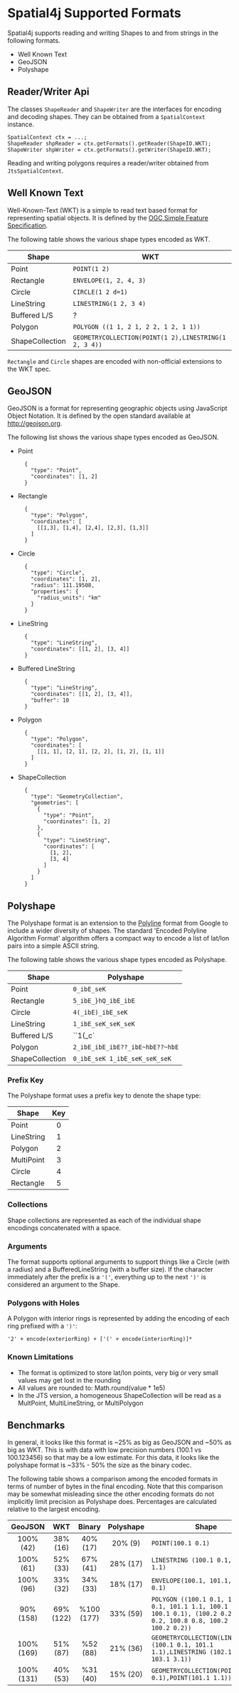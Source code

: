 # Spatial4j Supported Formats

Spatial4j supports reading and writing Shapes to and from strings in the following formats.

 * Well Known Text
 * GeoJSON
 * Polyshape

## Reader/Writer Api

The classes `ShapeReader` and `ShapeWriter` are the interfaces for encoding 
and decoding shapes. They can be obtained from a `SpatialContext` instance.

    SpatialContext ctx = ...;
    ShapeReader shpReader = ctx.getFormats().getReader(ShapeIO.WKT);
    ShapeWriter shpWriter = ctx.getFormats().getWriter(ShapeIO.WKT);

Reading and writing polygons requires a reader/writer obtained from `JtsSpatialContext`.

## Well Known Text

Well-Known-Text (WKT) is a simple to read text based format for representing spatial objects. It is
defined by the [OGC Simple Feature Specification](http://www.opengeospatial.org/standards/sfa).

The following table shows the various shape types encoded as WKT.

| Shape           | WKT                                                   |
| ----------------|-------------------------------------------------------|
| Point           | `POINT(1 2)`                                          |
| Rectangle       | `ENVELOPE(1, 2, 4, 3)`                                |
| Circle          | `CIRCLE(1 2 d=1)`                                     |
| LineString      | `LINESTRING(1 2, 3 4)`                                |
| Buffered L/S    | ?                                                     |
| Polygon         | `POLYGON ((1 1, 2 1, 2 2, 1 2, 1 1))`                 |
| ShapeCollection | `GEOMETRYCOLLECTION(POINT(1 2),LINESTRING(1 2, 3 4))` |

`Rectangle` and `Circle` shapes are encoded with non-official extensions to the WKT spec.

## GeoJSON

GeoJSON is a format for representing geographic objects using JavaScript Object Notation. It is defined by the open standard available at http://geojson.org.

The following list shows the various shape types encoded as GeoJSON.

* Point

        {
          "type": "Point",
          "coordinates": [1, 2]
        }

* Rectangle

        {
          "type": "Polygon",
          "coordinates": [
            [[1,3], [1,4], [2,4], [2,3], [1,3]]
          ]
        }

* Circle

        {
          "type": "Circle", 
          "coordinates": [1, 2], 
          "radius": 111.19508, 
          "properties": {
            "radius_units": "km"
          }
        }

* LineString

        {
          "type": "LineString",
          "coordinates": [[1, 2], [3, 4]]
        }

* Buffered LineString

        {
          "type": "LineString",
          "coordinates": [[1, 2], [3, 4]],
          "buffer": 10
        }

* Polygon

        {
          "type": "Polygon", 
          "coordinates": [
            [[1, 1], [2, 1], [2, 2], [1, 2], [1, 1]]
          ]
        }

* ShapeCollection

        {
          "type": "GeometryCollection", 
          "geometries": [
            {
              "type": "Point", 
              "coordinates": [1, 2]
            }, 
            {
              "type": "LineString", 
              "coordinates": [
                [1, 2],
                [3, 4]
              ]
            }
          ]
        }

## Polyshape

The Polyshape format is an extension to the [Polyline](https://developers.google.com/maps/documentation/utilities/polylinealgorithm) format from Google to include a wider diversity of 
shapes. The standard 'Encoded Polyline Algorithm Format' algorithm offers a compact way to encode a
list of lat/lon pairs into a simple ASCII string.

The following table shows the various shape types encoded as Polyshape.

| Shape           | Polyshape                                             |
| ----------------|-------------------------------------------------------|
| Point           | `0_ibE_seK`                                           |
| Rectangle       | `5_ibE_}hQ_ibE_ibE`                                   |
| Circle          | `4(_ibE)_ibE_seK`                                     |
| LineString      | `1_ibE_seK_seK_seK`                                   |
| Buffered L/S    | ``1(_c`|@)_ibE_seK_seK_seK``                          |
| Polygon         | `2_ibE_ibE_ibE??_ibE~hbE??~hbE`                       |
| ShapeCollection | `0_ibE_seK 1_ibE_seK_seK_seK`                         |


### Prefix Key

The Polyshape format uses a prefix key to denote the shape type:

| Shape      | Key |
|------------|:---:|
| Point      | 0   |
| LineString | 1   |
| Polygon    | 2   |
| MultiPoint | 3   |
| Circle     | 4   |
| Rectangle  | 5   |


### Collections

Shape collections are represented as each of the individual shape encodings concatenated with 
a space.


### Arguments

The format supports optional arguments to support things like a Circle (with a radius) and a 
BufferedLineString (with a buffer size). If the character immediately after the prefix is a `'('`, 
everything up to the next `')'` is considered an argument to the Shape.


### Polygons with Holes

A Polygon with interior rings is represented by adding the encoding of each ring prefixed with 
a `')'`:

    '2' + encode(exteriorRing) + ['(' + encode(interiorRing)]*

### Known Limitations

- The format is optimized to store lat/lon points, very big or very small values may get lost in the rounding
- All values are rounded to: Math.round(value * 1e5)
- In the JTS version, a homogeneous ShapeCollection will be read as a MultPoint, MultiLineString, or MultiPolygon

## Benchmarks

In general, it looks like this format is ~25% as big as GeoJSON and ~50% as big as WKT. This is with data with low precision numbers (100.1 vs 100.123456) so that may be a low estimate. For this data, it looks like the polyshape format is ~33% - 50% the size as the binary codec.

The following table shows a comparison among the encoded formats in terms of number of bytes in the
final encoding. Note that this comparison may be somewhat misleading since the other encoding 
formats do not implicitly limit precision as Polyshape does. Percentages are calculated relative to
the largest encoding.

| GeoJSON    | WKT      | Binary    | Polyshape  | Shape |
|:----------:|:--------:|:---------:|:----------:|-------|
| 100% (42)  | 38% (16) |  40% (17) |   20% (9)  | `POINT(100.1 0.1)` |
| 100% (61)  | 52% (33) |  67% (41) |   28% (17) | `LINESTRING (100.1 0.1, 101.1 1.1)` |
| 100% (96)  | 33% (32) |  34% (33) |   18% (17) | `ENVELOPE(100.1, 101.1, 1.1, 0.1)` |
| 90% (158)  | 69% (122)| %100 (177)|   33% (59) | `POLYGON ((100.1 0.1, 101.1 0.1, 101.1 1.1, 100.1 1.1, 100.1 0.1), (100.2 0.2, 100.8 0.2, 100.8 0.8, 100.2 0.8, 100.2 0.2))` |
| 100% (169) | 51% (87) |  %52 (88) |   21% (36) | `GEOMETRYCOLLECTION(LINESTRING (100.1 0.1, 101.1 1.1),LINESTRING (102.1 2.1, 103.1 3.1))` |
| 100% (131) | 40% (53) |  %31 (40) |   15% (20) | `GEOMETRYCOLLECTION(POINT(100.1 0.1),POINT(101.1 1.1))` |

